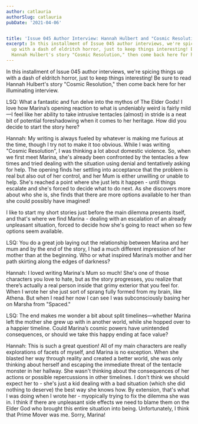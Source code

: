 ```yaml
---
author: catlauria
authorSlug: catlauria
pubDate: '2021-04-06'


title: 'Issue 045 Author Interview: Hannah Hulbert and "Cosmic Resolution"'
excerpt: In this installment of Issue 045 author interviews, we're spicing things
  up with a dash of eldritch horror, just to keep things interesting! Be sure to read
  Hannah Hulbert's story "Cosmic Resolution," then come back here for her illuminating...
---
```

In this installment of Issue 045 author interviews, we're spicing things up with a dash of eldritch horror, just to keep things interesting! Be sure to read Hannah Hulbert's story "Cosmic Resolution," then come back here for her illuminating interview.

LSQ: What a fantastic and fun delve into the mythos of The Elder Gods! I love how Marina’s opening reaction to what is undeniably weird is fairly mild—I feel like her ability to take intrusive tentacles (almost) in stride is a neat bit of potential foreshadowing when it comes to her heritage. How did you decide to start the story here?

Hannah: My writing is always fueled by whatever is making me furious at the time, though I try not to make it too obvious. While I was writing "Cosmic Resolution", I was thinking a lot about domestic violence. So, when we first meet Marina, she's already been confronted by the tentacles a few times and tried dealing with the situation using denial and tentatively asking for help. The opening finds her settling into acceptance that the problem is real but also out of her control, and her Mum is either unwilling or unable to help. She's reached a point where she just lets it happen - until things escalate and she's forced to decide what to do next. As she discovers more about who she is, she finds that there are more options available to her than she could possibly have imagined!

I like to start my short stories just before the main dilemma presents itself, and that's where we find Marina - dealing with an escalation of an already unpleasant situation, forced to decide how she's going to react when so few options seem available.

LSQ: You do a great job laying out the relationship between Marina and her mum and by the end of the story, I had a much different impression of her mother than at the beginning. Who or what inspired Marina’s mother and her path skirting along the edges of darkness?

Hannah: I loved writing Marina's Mum so much! She's one of those characters you love to hate, but as the story progresses, you realize that there’s actually a real person inside that grimy exterior that you feel for. When I wrote her she just sort of sprang fully formed from my brain, like Athena. But when I read her now I can see I was subconsciously basing her on Marsha from "Spaced."

LSQ: The end makes me wonder a bit about split timelines—whether Marina left the mother she grew up with in another world, while she hopped over to a happier timeline. Could Marina’s cosmic powers have unintended consequences, or should we take this happy ending at face value?

Hannah: This is such a great question! All of my main characters are really explorations of facets of myself, and Marina is no exception. When she blasted her way through reality and created a better world, she was only thinking about herself and escaping the immediate threat of the tentacle monster in her hallway. She wasn't thinking about the consequences of her actions or possible repercussions in other timelines. I don't think we should expect her to - she's just a kid dealing with a bad situation (which she did nothing to deserve) the best way she knows how. By extension, that's what I was doing when I wrote her - myopically trying to fix the dilemma she was in. I think if there are unpleasant side effects we need to blame them on the Elder God who brought this entire situation into being. Unfortunately, I think that Prime Mover was me. Sorry, Marina!
